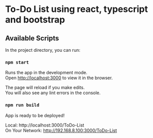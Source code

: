 # To-Do List using react, typescript and bootstrap

## Available Scripts

In the project directory, you can run:

### `npm start`

Runs the app in the development mode.\
Open [http://localhost:3000](http://localhost:3000) to view it in the browser.

The page will reload if you make edits.\
You will also see any lint errors in the console.

### `npm run build`

App is ready to be deployed!

Local:            http://localhost:3000/ToDo-List \
On Your Network:  http://192.168.8.100:3000/ToDo-List
